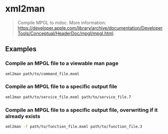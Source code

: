 # xml2man

> Compile MPGL to mdoc. More information: <https://developer.apple.com/library/archive/documentation/DeveloperTools/Conceptual/HeaderDoc/mpgl/mpgl.html>.

## Examples

### Compile an MPGL file to a viewable man page

```bash
xml2man path/to/command_file.mxml
```

### Compile an MPGL file to a specific output file

```bash
xml2man path/to/service_file.mxml path/to/service_file.7
```

### Compile an MPGL file to a specific output file, overwriting if it already exists

```bash
xml2man -f path/to/function_file.mxml path/to/function_file.3
```
